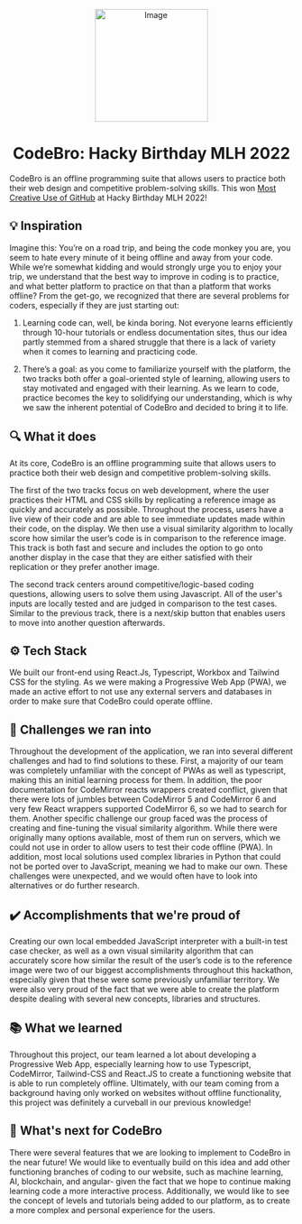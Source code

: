 <p align="center">
    <img alt="Image" src="https://media.discordapp.net/attachments/1000155185357795401/1000633854467506216/unknown.png" width="200" />
</p>
<h1 align="center">
  CodeBro: Hacky Birthday MLH 2022
</h1>
CodeBro is an offline programming suite that allows users to practice both their web design and competitive problem-solving skills. This won <a href="https://devpost.com/software/codebro">Most Creative Use of GitHub</a> at Hacky Birthday MLH 2022!

## 💡 Inspiration
Imagine this: You’re on a road trip, and being the code monkey you are, you seem to hate every minute of it being offline and away from your code. While we’re somewhat kidding and would strongly urge you to enjoy your trip, we understand that the best way to improve in coding is to practice, and what better platform to practice on that than a platform that works offline? From the get-go, we recognized that there are several problems for coders, especially if they are just starting out:

1. Learning code can, well, be kinda boring. Not everyone learns efficiently through 10-hour tutorials or endless documentation sites, thus our idea partly stemmed from a shared struggle that there is a lack of variety when it comes to learning and practicing code. 

2. There’s a goal: as you come to familiarize yourself with the platform, the two tracks both offer a goal-oriented style of learning, allowing users to stay motivated and engaged with their learning. 
As we learn to code, practice becomes the key to solidifying our understanding, which is why we saw the inherent potential of CodeBro and decided to bring it to life. 


## 🔍 What it does
At its core, CodeBro is an offline programming suite that allows users to practice both their web design and competitive problem-solving skills. 

The first of the two tracks focus on web development, where the user practices their HTML and CSS skills by replicating a reference image as quickly and accurately as possible. Throughout the process, users have a live view of their code and are able to see immediate updates made within their code, on the display. We then use a visual similarity algorithm to locally score how similar the user’s code is in comparison to the reference image. This track is both fast and secure and includes the option to go onto another display in the case that they are either satisfied with their replication or they prefer another image. 

The second track centers around competitive/logic-based coding questions, allowing users to solve them using Javascript. All of the user's inputs are locally tested and are judged in comparison to the test cases. Similar to the previous track, there is a next/skip button that enables users to move into another question afterwards. 


## ⚙️ Tech Stack
We built our front-end using React.Js, Typescript, Workbox and Tailwind CSS for the styling. As we were making a Progressive Web App (PWA), we made an active effort to not use any external servers and databases in order to make sure that CodeBro could operate offline.

## 🚧 Challenges we ran into
Throughout the development of the application, we ran into several different challenges and had to find solutions to these. First, a majority of our team was completely unfamiliar with the concept of PWAs as well as typescript, making this an initial learning process for them. In addition, the poor documentation for CodeMirror reacts wrappers created conflict, given that there were lots of jumbles between CodeMirror 5 and CodeMirror 6 and very few React wrappers supported CodeMirror 6, so we had to search for them. Another specific challenge our group faced was the process of creating and fine-tuning the visual similarity algorithm. While there were originally many options available, most of them run on servers, which we could not use in order to allow users to test their code offline (PWA). In addition, most local solutions used complex libraries in Python that could not be ported over to JavaScript, meaning we had to make our own. These challenges were unexpected, and we would often have to look into alternatives or do further research. 

## ✔️ Accomplishments that we're proud of
Creating our own local embedded JavaScript interpreter with a built-in test case checker, as well as a own visual similarity algorithm that can accurately score how similar the result of the user’s code is to the reference image were two of our biggest accomplishments throughout this hackathon, especially given that these were some previously unfamiliar territory. We were also very proud of the fact that we were able to create the platform despite dealing with several new concepts, libraries and structures. 

## 📚 What we learned
Throughout this project, our team learned a lot about developing a Progressive Web App, especially learning how to use Typescript, CodeMirror, Tailwind-CSS and React.JS to create a functioning website that is able to run completely offline. Ultimately, with our team coming from a background having only worked on websites without offline functionality, this project was definitely a curveball in our previous knowledge!

## 🔭 What's next for CodeBro
There were several features that we are looking to implement to CodeBro in the near future! We would like to eventually build on this idea and add other functioning branches of coding to our website, such as machine learning, AI, blockchain, and angular- given the fact that we hope to continue making learning code a more interactive process. Additionally, we would like to see the concept of levels and tutorials being added to our platform, as to create a more complex and personal experience for the users.

